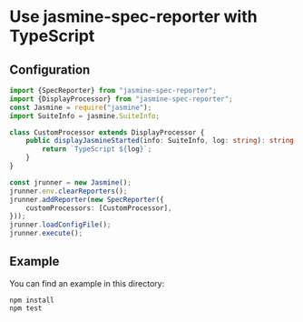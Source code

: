 Use jasmine-spec-reporter with TypeScript
=========================================

## Configuration

```typescript
import {SpecReporter} from "jasmine-spec-reporter";
import {DisplayProcessor} from "jasmine-spec-reporter";
const Jasmine = require("jasmine");
import SuiteInfo = jasmine.SuiteInfo;

class CustomProcessor extends DisplayProcessor {
    public displayJasmineStarted(info: SuiteInfo, log: string): string {
        return `TypeScript ${log}`;
    }
}

const jrunner = new Jasmine();
jrunner.env.clearReporters();
jrunner.addReporter(new SpecReporter({
    customProcessors: [CustomProcessor],
}));
jrunner.loadConfigFile();
jrunner.execute();
```

## Example

You can find an example in this directory:

    npm install
    npm test
